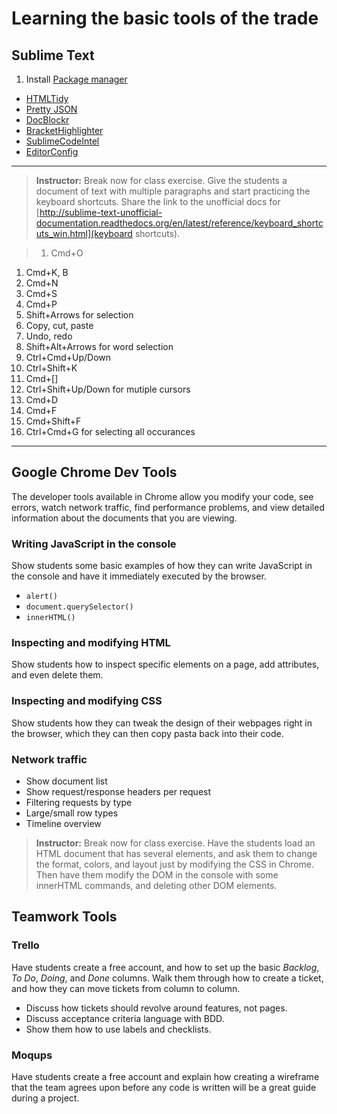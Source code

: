 # Learning the basic tools of the trade 

## Sublime Text

1. Install [Package manager](https://packagecontrol.io/installation#st3)
  + [HTMLTidy](https://packagecontrol.io/packages/HtmlTidy)
  + [Pretty JSON](https://packagecontrol.io/packages/Pretty%20JSON)
  + [DocBlockr](https://packagecontrol.io/packages/DocBlockr)
  + [BracketHighlighter](https://packagecontrol.io/packages/BracketHighlighter)
  + [SublimeCodeIntel](https://packagecontrol.io/packages/SublimeCodeIntel)
  + [EditorConfig](https://github.com/sindresorhus/editorconfig-sublime#readme)

---
> **Instructor:** Break now for class exercise. Give the students a document of text with multiple paragraphs and start practicing the keyboard shortcuts. Share the link to the unofficial docs for [http://sublime-text-unofficial-documentation.readthedocs.org/en/latest/reference/keyboard_shortcuts_win.html](keyboard shortcuts).

> 1. Cmd+O
1. Cmd+K, B
1. Cmd+N
1. Cmd+S
1. Cmd+P
1. Shift+Arrows for selection
1. Copy, cut, paste
1. Undo, redo
1. Shift+Alt+Arrows for word selection
1. Ctrl+Cmd+Up/Down
1. Ctrl+Shift+K
1. Cmd+[]
1. Ctrl+Shift+Up/Down for mutiple cursors
1. Cmd+D
1. Cmd+F
1. Cmd+Shift+F
1. Ctrl+Cmd+G for selecting all occurances

---


## Google Chrome Dev Tools

The developer tools available in Chrome allow you modify your code, see errors, watch network traffic, find performance problems, and view detailed information about the documents that you are viewing.

### Writing JavaScript in the console

Show students some basic examples of how they can write JavaScript in the console and have it immediately executed by the browser.

 + `alert()`
 + `document.querySelector()`
 + `innerHTML()`

### Inspecting and modifying HTML

Show students how to inspect specific elements on a page, add attributes, and even delete them.

### Inspecting and modifying CSS

Show students how they can tweak the design of their webpages right in the browser, which they can then copy pasta back into their code.

### Network traffic

 + Show document list
 + Show request/response headers per request
 + Filtering requests by type
 + Large/small row types
 + Timeline overview

> **Instructor:** Break now for class exercise. Have the students load an HTML document that has several elements, and ask them to change the format, colors, and layout just by modifying the CSS in Chrome. Then have them modify the DOM in the console with some innerHTML commands, and deleting other DOM elements.

## Teamwork Tools

### Trello

Have students create a free account, and how to set up the basic *Backlog*, *To Do*, *Doing*, and *Done* columns. Walk them through how to create a ticket, and how they can move tickets from column to column.

+ Discuss how tickets should revolve around features, not pages.
+ Discuss acceptance criteria language with BDD.
+ Show them how to use labels and checklists.

### Moqups

Have students create a free account and explain how creating a wireframe that the team agrees upon before any code is written will be a great guide during a project.
